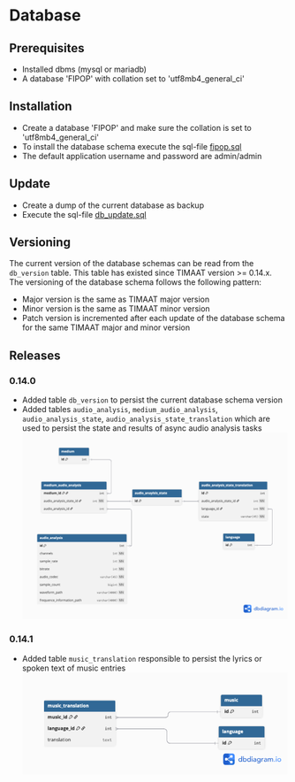 # Database

## Prerequisites 
* Installed dbms (mysql or mariadb)
* A database 'FIPOP' with collation set to 'utf8mb4_general_ci'

## Installation
* Create a database 'FIPOP' and make sure the collation is set to 'utf8mb4_general_ci'
* To install the database schema execute the sql-file [fipop.sql](../src/main/resources/database/fipop.sql)
* The default application username and password are admin/admin

## Update
* Create a dump of the current database as backup
* Execute the sql-file [db_update.sql](../src/main/resources/database/db_update.sql) 

## Versioning
The current version of the database schemas can be read from the `db_version` table. This table has existed since TIMAAT version >= 0.14.x.
The versioning of the database schema follows the following pattern:

* Major version is the same as TIMAAT major version
* Minor version is the same as TIMAAT minor version
* Patch version is incremented after each update of the database schema for the same TIMAAT major and minor version

## Releases

### 0.14.0

* Added table `db_version` to persist the current database schema version
* Added tables `audio_analysis`, `medium_audio_analysis`, `audio_analysis_state`, `audio_analysis_state_translation` which are used to persist the state and results of async audio analysis tasks
  ![db_update_0_14_0_async_audio_analysis.png](img/db_update_0_14_0_async_audio_analysis.png)

### 0.14.1

* Added table `music_translation` responsible to persist the lyrics or spoken text of music entries
![db_update_0_14_1_transcription_for.png](img/db_update_0_14_1_transcription_for.png)